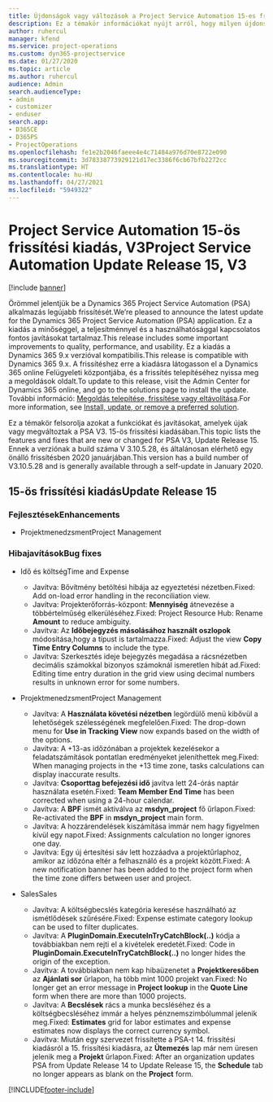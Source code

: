 ```yaml
---
title: Újdonságok vagy változások a Project Service Automation 15-es frissítési kiadásának V3 változatában
description: Ez a témakör információkat nyújt arról, hogy milyen újdonságok és változások vannak a Project Service Automation 15-ös frissítési kiadásának V3 verziójában.
author: ruhercul
manager: kfend
ms.service: project-operations
ms.custom: dyn365-projectservice
ms.date: 01/27/2020
ms.topic: article
ms.author: ruhercul
audience: Admin
search.audienceType:
- admin
- customizer
- enduser
search.app:
- D365CE
- D365PS
- ProjectOperations
ms.openlocfilehash: fe1e2b2046faeee4e4c71484a976d70e8722e090
ms.sourcegitcommit: 3d78338773929121d17ec3386f6cb67bfb2272cc
ms.translationtype: HT
ms.contentlocale: hu-HU
ms.lasthandoff: 04/27/2021
ms.locfileid: "5949322"
---
```

# <a name="project-service-automation-update-release-15-v3"></a><span data-ttu-id="87040-103">Project Service Automation 15-ös frissítési kiadás, V3</span><span class="sxs-lookup"><span data-stu-id="87040-103">Project Service Automation Update Release 15, V3</span></span>

[!include [banner](../includes/psa-now-project-operations.md)]

<span data-ttu-id="87040-104">Örömmel jelentjük be a Dynamics 365 Project Service Automation (PSA) alkalmazás legújabb frissítését.</span><span class="sxs-lookup"><span data-stu-id="87040-104">We’re pleased to announce the latest update for the Dynamics 365 Project Service Automation (PSA) application.</span></span> <span data-ttu-id="87040-105">Ez a kiadás a minőséggel, a teljesítménnyel és a használhatósággal kapcsolatos fontos javításokat tartalmaz.</span><span class="sxs-lookup"><span data-stu-id="87040-105">This release includes some important improvements to quality, performance, and usability.</span></span> <span data-ttu-id="87040-106">Ez a kiadás a Dynamics 365 9.x verzióval kompatibilis.</span><span class="sxs-lookup"><span data-stu-id="87040-106">This release is compatible with Dynamics 365 9.x.</span></span> <span data-ttu-id="87040-107">A frissítéshez erre a kiadásra látogasson el a Dynamics 365 online Felügyeleti központjába, és a frissítés telepítéséhez nyissa meg a megoldások oldalt.</span><span class="sxs-lookup"><span data-stu-id="87040-107">To update to this release, visit the Admin Center for Dynamics 365 online, and go to the solutions page to install the update.</span></span> <span data-ttu-id="87040-108">További információ: [Megoldás telepítése, frissítése vagy eltávolítása](/power-platform/admin/install-remove-preferred-solution).</span><span class="sxs-lookup"><span data-stu-id="87040-108">For more information, see [Install, update, or remove a preferred solution](/power-platform/admin/install-remove-preferred-solution).</span></span>

<span data-ttu-id="87040-109">Ez a témakör felsorolja azokat a funkciókat és javításokat, amelyek újak vagy megváltoztak a PSA V3. 15-ös frissítési kiadásában.</span><span class="sxs-lookup"><span data-stu-id="87040-109">This topic lists the features and fixes that are new or changed for PSA V3, Update Release 15.</span></span> <span data-ttu-id="87040-110">Ennek a verziónak a build száma V 3.10.5.28, és általánosan elérhető egy önálló frissítésben 2020 januárjában.</span><span class="sxs-lookup"><span data-stu-id="87040-110">This version has a build number of V3.10.5.28 and is generally available through a self-update in January 2020.</span></span>

## <a name="update-release-15"></a><span data-ttu-id="87040-111">15-ös frissítési kiadás</span><span class="sxs-lookup"><span data-stu-id="87040-111">Update Release 15</span></span> 

### <a name="enhancements"></a><span data-ttu-id="87040-112">Fejlesztések</span><span class="sxs-lookup"><span data-stu-id="87040-112">Enhancements</span></span>

- <span data-ttu-id="87040-113">Projektmenedzsment</span><span class="sxs-lookup"><span data-stu-id="87040-113">Project Management</span></span>

### <a name="bug-fixes"></a><span data-ttu-id="87040-114">Hibajavítások</span><span class="sxs-lookup"><span data-stu-id="87040-114">Bug fixes</span></span>

- <span data-ttu-id="87040-115">Idő és költség</span><span class="sxs-lookup"><span data-stu-id="87040-115">Time and Expense</span></span>

  - <span data-ttu-id="87040-116">Javítva: Bővítmény betöltési hibája az egyeztetési nézetben.</span><span class="sxs-lookup"><span data-stu-id="87040-116">Fixed: Add on-load error handling in the reconciliation view.</span></span>
  - <span data-ttu-id="87040-117">Javítva: Projekterőforrás-központ: **Mennyiség** átnevezése a többértelműség elkerüléséhez.</span><span class="sxs-lookup"><span data-stu-id="87040-117">Fixed: Project Resource Hub: Rename **Amount** to reduce ambiguity.</span></span>
  - <span data-ttu-id="87040-118">Javítva: Az **Időbejegyzés másolásához használt oszlopok** módosítása,hogy a típust is tartalmazza.</span><span class="sxs-lookup"><span data-stu-id="87040-118">Fixed: Adjust the view **Copy Time Entry Columns** to include the type.</span></span>
  - <span data-ttu-id="87040-119">Javítva: Szerkesztés ideje bejegyzés megadása a rácsnézetben decimális számokkal bizonyos számoknál ismeretlen hibát ad.</span><span class="sxs-lookup"><span data-stu-id="87040-119">Fixed: Editing time entry duration in the grid view using decimal numbers results in unknown error for some numbers.</span></span>

- <span data-ttu-id="87040-120">Projektmenedzsment</span><span class="sxs-lookup"><span data-stu-id="87040-120">Project Management</span></span>

  - <span data-ttu-id="87040-121">Javítva: A **Használata követési nézetben** legördülő menü kibővül a lehetőségek szélességének megfelelően.</span><span class="sxs-lookup"><span data-stu-id="87040-121">Fixed: The drop-down menu for **Use in Tracking View** now expands based on the width of the options.</span></span>
  - <span data-ttu-id="87040-122">Javítva: A +13-as időzónában a projektek kezelésekor a feladatszámítások pontatlan eredményeket jeleníthettek meg.</span><span class="sxs-lookup"><span data-stu-id="87040-122">Fixed: When managing projects in the +13 time zone, tasks calculations can display inaccurate results.</span></span>
  - <span data-ttu-id="87040-123">Javítva: **Csoporttag befejezési idő** javítva lett 24-órás naptár használata esetén.</span><span class="sxs-lookup"><span data-stu-id="87040-123">Fixed: **Team Member End Time** has been corrected when using a 24-hour calendar.</span></span>
  - <span data-ttu-id="87040-124">Javítva: A **BPF** ismét aktiválva az **msdyn_project** fő űrlapon.</span><span class="sxs-lookup"><span data-stu-id="87040-124">Fixed: Re-activated the **BPF** in **msdyn_project** main form.</span></span>
  - <span data-ttu-id="87040-125">Javítva: A hozzárendelések kiszámítása immár nem hagy figyelmen kívül egy napot.</span><span class="sxs-lookup"><span data-stu-id="87040-125">Fixed: Assignments calculation no longer ignores one day.</span></span>
  - <span data-ttu-id="87040-126">Javítva: Egy új értesítési sáv lett hozzáadva a projektűrlaphoz, amikor az időzóna eltér a felhasználó és a projekt között.</span><span class="sxs-lookup"><span data-stu-id="87040-126">Fixed: A new notification banner has been added to the project form when the time zone differs between user and project.</span></span>

- <span data-ttu-id="87040-127">Sales</span><span class="sxs-lookup"><span data-stu-id="87040-127">Sales</span></span>

  - <span data-ttu-id="87040-128">Javítva: A költségbecslés kategória keresése használható az ismétlődések szűrésére.</span><span class="sxs-lookup"><span data-stu-id="87040-128">Fixed: Expense estimate category lookup can be used to filter duplicates.</span></span>
  - <span data-ttu-id="87040-129">Javítva: A **PluginDomain.ExecuteInTryCatchBlock(..)** kódja a továbbiakban nem rejti el a kivételek eredetét.</span><span class="sxs-lookup"><span data-stu-id="87040-129">Fixed: Code in **PluginDomain.ExecuteInTryCatchBlock(..)** no longer hides the origin of the exception.</span></span>
  - <span data-ttu-id="87040-130">Javítva: A továbbiakban nem kap hibaüzenetet a **Projektkeresőben** az **Ajánlati sor** űrlapon, ha több mint 1000 projekt van.</span><span class="sxs-lookup"><span data-stu-id="87040-130">Fixed: No longer get an error message in **Project lookup** in the **Quote Line** form when there are more than 1000 projects.</span></span>
  - <span data-ttu-id="87040-131">Javítva: A **Becslések** rács a munka becsléséhez és a költségbecsléséhez immár a helyes pénznemszimbólummal jelenik meg.</span><span class="sxs-lookup"><span data-stu-id="87040-131">Fixed: **Estimates** grid for labor estimates and expense estimates now displays the correct currency symbol.</span></span>
  - <span data-ttu-id="87040-132">Javítva: Miután egy szervezet frissítette a PSA-t 14. frissítési kiadásról a 15. frissítési kiadásra, az **Ütemezés** lap már nem üresen jelenik meg a **Projekt** űrlapon.</span><span class="sxs-lookup"><span data-stu-id="87040-132">Fixed: After an organization updates PSA from Update Release 14 to Update Release 15, the **Schedule** tab no longer appears as blank on the **Project** form.</span></span>


[!INCLUDE[footer-include](../includes/footer-banner.md)]
